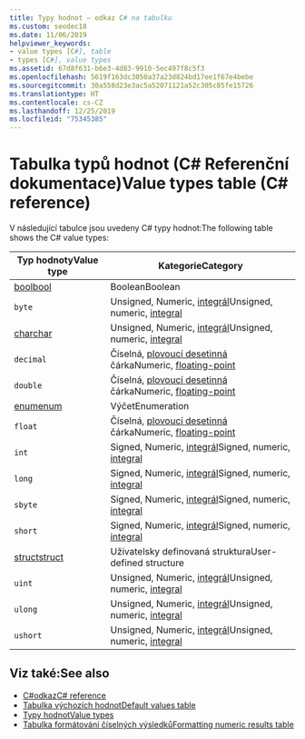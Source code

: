```yaml
---
title: Typy hodnot – odkaz C# na tabulku
ms.custom: seodec18
ms.date: 11/06/2019
helpviewer_keywords:
- value types [C#], table
- types [C#], value types
ms.assetid: 67d8f631-b6e3-4d83-9910-5ec497f8c5f3
ms.openlocfilehash: 5619f163dc3050a37a23d824bd17ee1f67e4bebe
ms.sourcegitcommit: 30a558d23e3ac5a52071121a52c305c85fe15726
ms.translationtype: HT
ms.contentlocale: cs-CZ
ms.lasthandoff: 12/25/2019
ms.locfileid: "75345385"
---
```

# <a name="value-types-table-c-reference"></a><span data-ttu-id="e022f-102">Tabulka typů hodnot (C# Referenční dokumentace)</span><span class="sxs-lookup"><span data-stu-id="e022f-102">Value types table (C# reference)</span></span>

<span data-ttu-id="e022f-103">V následující tabulce jsou uvedeny C# typy hodnot:</span><span class="sxs-lookup"><span data-stu-id="e022f-103">The following table shows the C# value types:</span></span>

|<span data-ttu-id="e022f-104">Typ hodnoty</span><span class="sxs-lookup"><span data-stu-id="e022f-104">Value type</span></span>|<span data-ttu-id="e022f-105">Kategorie</span><span class="sxs-lookup"><span data-stu-id="e022f-105">Category</span></span>|
|----------------|--------------|
|[<span data-ttu-id="e022f-106">bool</span><span class="sxs-lookup"><span data-stu-id="e022f-106">bool</span></span>](../builtin-types/bool.md)|<span data-ttu-id="e022f-107">Boolean</span><span class="sxs-lookup"><span data-stu-id="e022f-107">Boolean</span></span>|
|`byte`|<span data-ttu-id="e022f-108">Unsigned, Numeric, [integrál](../builtin-types/integral-numeric-types.md)</span><span class="sxs-lookup"><span data-stu-id="e022f-108">Unsigned, numeric, [integral](../builtin-types/integral-numeric-types.md)</span></span>|
|[<span data-ttu-id="e022f-109">char</span><span class="sxs-lookup"><span data-stu-id="e022f-109">char</span></span>](../builtin-types/char.md)|<span data-ttu-id="e022f-110">Unsigned, Numeric, [integrál](../builtin-types/integral-numeric-types.md)</span><span class="sxs-lookup"><span data-stu-id="e022f-110">Unsigned, numeric, [integral](../builtin-types/integral-numeric-types.md)</span></span>|
|`decimal`|<span data-ttu-id="e022f-111">Číselná, [plovoucí desetinná](../builtin-types/floating-point-numeric-types.md) čárka</span><span class="sxs-lookup"><span data-stu-id="e022f-111">Numeric, [floating-point](../builtin-types/floating-point-numeric-types.md)</span></span>|
|`double`|<span data-ttu-id="e022f-112">Číselná, [plovoucí desetinná](../builtin-types/floating-point-numeric-types.md) čárka</span><span class="sxs-lookup"><span data-stu-id="e022f-112">Numeric, [floating-point](../builtin-types/floating-point-numeric-types.md)</span></span>|
|[<span data-ttu-id="e022f-113">enum</span><span class="sxs-lookup"><span data-stu-id="e022f-113">enum</span></span>](../builtin-types/enum.md)|<span data-ttu-id="e022f-114">Výčet</span><span class="sxs-lookup"><span data-stu-id="e022f-114">Enumeration</span></span>|
|`float`|<span data-ttu-id="e022f-115">Číselná, [plovoucí desetinná](../builtin-types/floating-point-numeric-types.md) čárka</span><span class="sxs-lookup"><span data-stu-id="e022f-115">Numeric, [floating-point](../builtin-types/floating-point-numeric-types.md)</span></span>|
|`int`|<span data-ttu-id="e022f-116">Signed, Numeric, [integrál](../builtin-types/integral-numeric-types.md)</span><span class="sxs-lookup"><span data-stu-id="e022f-116">Signed, numeric, [integral](../builtin-types/integral-numeric-types.md)</span></span>|
|`long`|<span data-ttu-id="e022f-117">Signed, Numeric, [integrál](../builtin-types/integral-numeric-types.md)</span><span class="sxs-lookup"><span data-stu-id="e022f-117">Signed, numeric, [integral](../builtin-types/integral-numeric-types.md)</span></span>|
|`sbyte`|<span data-ttu-id="e022f-118">Signed, Numeric, [integrál](../builtin-types/integral-numeric-types.md)</span><span class="sxs-lookup"><span data-stu-id="e022f-118">Signed, numeric, [integral](../builtin-types/integral-numeric-types.md)</span></span>|
|`short`|<span data-ttu-id="e022f-119">Signed, Numeric, [integrál](../builtin-types/integral-numeric-types.md)</span><span class="sxs-lookup"><span data-stu-id="e022f-119">Signed, numeric, [integral](../builtin-types/integral-numeric-types.md)</span></span>|
|[<span data-ttu-id="e022f-120">struct</span><span class="sxs-lookup"><span data-stu-id="e022f-120">struct</span></span>](struct.md)|<span data-ttu-id="e022f-121">Uživatelsky definovaná struktura</span><span class="sxs-lookup"><span data-stu-id="e022f-121">User-defined structure</span></span>|
|`uint`|<span data-ttu-id="e022f-122">Unsigned, Numeric, [integrál](../builtin-types/integral-numeric-types.md)</span><span class="sxs-lookup"><span data-stu-id="e022f-122">Unsigned, numeric, [integral](../builtin-types/integral-numeric-types.md)</span></span>|
|`ulong`|<span data-ttu-id="e022f-123">Unsigned, Numeric, [integrál](../builtin-types/integral-numeric-types.md)</span><span class="sxs-lookup"><span data-stu-id="e022f-123">Unsigned, numeric, [integral](../builtin-types/integral-numeric-types.md)</span></span>|
|`ushort`|<span data-ttu-id="e022f-124">Unsigned, Numeric, [integrál](../builtin-types/integral-numeric-types.md)</span><span class="sxs-lookup"><span data-stu-id="e022f-124">Unsigned, numeric, [integral](../builtin-types/integral-numeric-types.md)</span></span>|

## <a name="see-also"></a><span data-ttu-id="e022f-125">Viz také:</span><span class="sxs-lookup"><span data-stu-id="e022f-125">See also</span></span>

- [<span data-ttu-id="e022f-126">C#odkaz</span><span class="sxs-lookup"><span data-stu-id="e022f-126">C# reference</span></span>](../index.md)
- [<span data-ttu-id="e022f-127">Tabulka výchozích hodnot</span><span class="sxs-lookup"><span data-stu-id="e022f-127">Default values table</span></span>](default-values-table.md)
- [<span data-ttu-id="e022f-128">Typy hodnot</span><span class="sxs-lookup"><span data-stu-id="e022f-128">Value types</span></span>](value-types.md)
- [<span data-ttu-id="e022f-129">Tabulka formátování číselných výsledků</span><span class="sxs-lookup"><span data-stu-id="e022f-129">Formatting numeric results table</span></span>](formatting-numeric-results-table.md)

